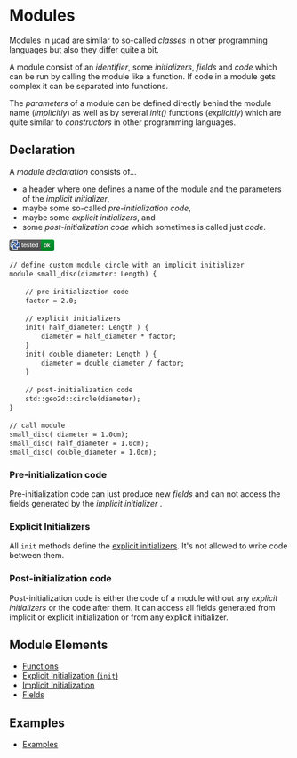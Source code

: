 # Modules

Modules in µcad are similar to so-called *classes* in other programming languages
but also they differ quite a bit.

A module consist of an *identifier*, some *initializers*, *fields*  and *code* which can be run by calling the module like a function.
If code in a module gets complex it can be separated into functions.

The *parameters* of a module can be defined directly behind the module name (*implicitly*) as well as by several *init()* functions (*explicitly*) which are quite similar to *constructors* in other programming languages.

## Declaration

A *module declaration* consists of...

- a header where one defines a name of the module and the parameters of the *implicit initializer*,
- maybe some so-called *pre-initialization code*,
- maybe some *explicit initializers*, and
- some *post-initialization code* which sometimes is called just *code*.

![test](.test/modules_declaration.png)

```µcad,modules_declaration
// define custom module circle with an implicit initializer
module small_disc(diameter: Length) {

    // pre-initialization code
    factor = 2.0;

    // explicit initializers 
    init( half_diameter: Length ) {
        diameter = half_diameter * factor;
    }
    init( double_diameter: Length ) {
        diameter = double_diameter / factor;
    }

    // post-initialization code
    std::geo2d::circle(diameter);
}

// call module
small_disc( diameter = 1.0cm);
small_disc( half_diameter = 1.0cm);
small_disc( double_diameter = 1.0cm);
```

### Pre-initialization code

Pre-initialization code can just produce new *fields* and can not access the fields generated by the *implicit initializer* .

### Explicit Initializers

All `init` methods define the [explicit initializers](init.md).
It's not allowed to write code between them.

### Post-initialization code

Post-initialization code is either the code of a module without any *explicit initializers* or the code after them.
It can access all fields generated from implicit or explicit initialization or from any explicit initializer.

## Module Elements

- [Functions](functions.md)
- [Explicit Initialization (`init`)](init.md)
- [Implicit Initialization](parameter_list.md)
- [Fields](fields.md)

## Examples

- [Examples](EXAMPLES.md)
